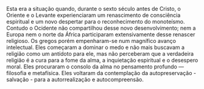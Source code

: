 ﻿Esta era a situação quando, durante o sexto século antes de Cristo, o Oriente e o Levante experienciaram um renascimento de consciência espiritual e um novo despertar para o reconhecimento do monoteísmo. Contudo o Ocidente não compartilhou desse novo desenvolvimento; nem a Europa nem o norte da África participaram extensivamente desse renascer religioso. Os gregos porém empenharam-se num magnífico avanço intelectual. Eles começaram a dominar o medo e não mais buscavam a religião como um antídoto para ele, mas não perceberam que a verdadeira religião é a cura para a fome da alma, a inquietação espiritual e o desespero moral. Eles procuraram o consolo da alma no pensamento profundo — filosofia e metafísica. Eles voltaram da contemplação da autopreservação - salvação - para a autorrealização e autocompreensão.<br />